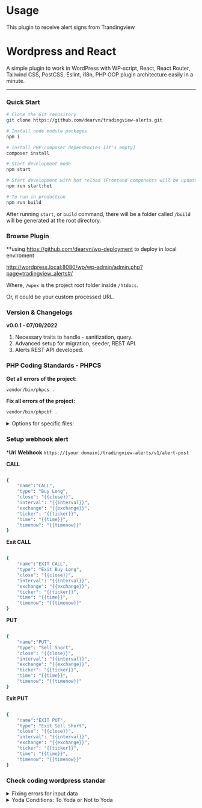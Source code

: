# Usage
This plugin to receive alert signs from Trandingview

# Wordpress and React
A simple plugin to work in WordPress with WP-script, React, React Router, Tailwind CSS, PostCSS, Eslint, i18n, PHP OOP plugin architecture easily in a minute.

----

### Quick Start
```sh
# Clone the Git repository
git clone https://github.com/dearvn/tradingview-alerts.git

# Install node module packages
npm i

# Install PHP-composer dependencies [It's empty]
composer install

# Start development mode
npm start

# Start development with hot reload (Frontend components will be updated automatically if any changes are made)
npm run start:hot

# To run in production
npm run build
```

After running `start`, or `build` command, there will be a folder called `/build` will be generated at the root directory.

### Browse Plugin
**using https://github.com/dearvn/wp-deployment to deploy in local enviroment

http://wordpress.local:8080/wp/wp-admin/admin.php?page=tradingview_alerts#/

Where, `/wpex` is the project root folder inside `/htdocs`.

Or, it could be your custom processed URL.

### Version & Changelogs
**v0.0.1 - 07/09/2022**

1. Necessary traits to handle - sanitization, query.
1. Advanced setup for migration, seeder, REST API.
1. Alerts REST API developed.

### PHP Coding Standards - PHPCS

**Get all errors of the project:**
```sh
vendor/bin/phpcs .
```

**Fix all errors of the project:**
```sh
vendor/bin/phpcbf .
```

<details>
    <summary>Options for specific files:</summary>

**Get specific file errors of the project:**
```sh
vendor/bin/phpcs tradingview-alerts.php
```


**Fix specific file errors of the project:**
```sh
vendor/bin/phpcbf tradingview-alerts.php
```
</details>

### Setup webhook alert
***Url Webhook**
```https://[your domain]/tradingview-alerts/v1/alert-post```

**CALL**
```sh

{
    "name":"CALL",
    "type": "Buy Long",
    "close": "{{close}}",
    "interval": "{{interval}}",
    "exchange": "{{exchange}}",
    "ticker": "{{ticker}}",
    "time": "{{time}}",
    "timenow": "{{timenow}}"
}

```

**Exit CALL**
```sh

{
    "name":"EXIT CALL",
    "type": "Exit Buy Long",
    "close": "{{close}}",
    "interval": "{{interval}}",
    "exchange": "{{exchange}}",
    "ticker": "{{ticker}}",
    "time": "{{time}}",
    "timenow": "{{timenow}}"
}
```

**PUT**
```sh

{
    "name":"PUT",
    "type": "Sell Short",
    "close": "{{close}}",
    "interval": "{{interval}}",
    "exchange": "{{exchange}}",
    "ticker": "{{ticker}}",
    "time": "{{time}}",
    "timenow": "{{timenow}}"
}

```

**Exit PUT**
```sh

{
    "name":"EXIT PUT",
    "type": "Exit Sell Short",
    "close": "{{close}}",
    "interval": "{{interval}}",
    "exchange": "{{exchange}}",
    "ticker": "{{ticker}}",
    "time": "{{time}}",
    "timenow": "{{timenow}}"
}
```


### Check coding wordpress standar
<details>
    <summary>Fixing errors for input data</summary>

https://github.com/WordPress/WordPress-Coding-Standards/wiki/Fixing-errors-for-input-data#nonces
</details>

<details>
    <summary>Yoda Conditions: To Yoda or Not to Yoda</summary>

https://knowthecode.io/yoda-conditions-yoda-not-yoda
</details>


